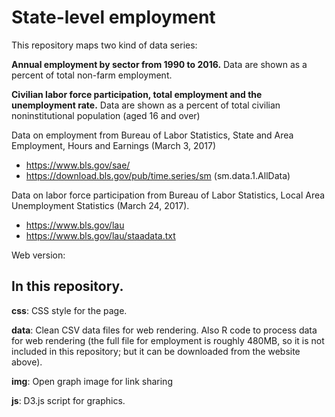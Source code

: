 # State-level employment

This repository maps two kind of data series:

**Annual employment by sector from 1990 to 2016.** Data are shown as a percent of total non-farm employment.

**Civilian labor force participation, total employment and the unemployment rate.** Data are shown as a percent of total civilian noninstitutional population (aged 16 and over)

Data on employment from Bureau of Labor Statistics, State and Area Employment, Hours and Earnings (March 3, 2017)
- https://www.bls.gov/sae/
- https://download.bls.gov/pub/time.series/sm (sm.data.1.AllData)

Data on labor force participation from Bureau of Labor Statistics, Local Area Unemployment Statistics (March 24, 2017). 
- https://www.bls.gov/lau
- https://www.bls.gov/lau/staadata.txt

Web version: 

## In this repository.

**css**: CSS style for the page. 

**data**: Clean CSV data files for web rendering. Also R code to process data for web rendering (the full file for employment is roughly 480MB, so it is not included in this repository; but it can be downloaded from the website above). 

**img**: Open graph image for link sharing

**js**: D3.js script for graphics. 
